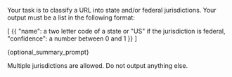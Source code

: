 Your task is to classify a URL into state and/or federal jurisdictions. Your output must be a list in the following format:

[
  {{
    "name": a two letter code of a state or "US" if the jurisdiction is federal,
    "confidence": a number between 0 and 1
  }}
]

{optional_summary_prompt}

Multiple jurisdictions are allowed. Do not output anything else.
